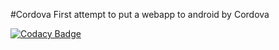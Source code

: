 #Cordova
First attempt to put a webapp to android by Cordova

[![Codacy Badge](https://api.codacy.com/project/badge/Grade/3e38074cebd64c7db897bccbc4cd3a24)](https://www.codacy.com/app/socalloff/Image-Color-Cordova?utm_source=github.com&amp;utm_medium=referral&amp;utm_content=socalloff/Image-Color-Cordova&amp;utm_campaign=Badge_Grade)

